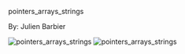 pointers_arrays_strings

By: Julien Barbier

<img src="https://media.geeksforgeeks.org/wp-content/uploads/20220808180435/memoryrepresentationofanarrayofstringsinC2.jpg" alt="pointers_arrays_strings">

<img src="https://media.geeksforgeeks.org/wp-content/uploads/20220808180435/memoryrepresentationofanarrayofstringsinC2.jpg" alt="pointers_arrays_strings">
